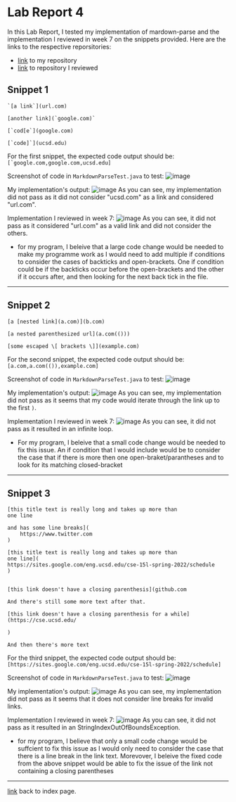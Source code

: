 # Lab Report 4

In this Lab Report, I tested my implementation of mardown-parse and the implementation I reviewed in week 7 on the snippets provided. Here are the links to the respective reporsitories:
* [link](https://github.com/jadechng/markdown-parser) to my repository
* [link](https://github.com/yuxinguo13/markdown-parser.git) to repository I reviewed

## Snippet 1
```
`[a link`](url.com)

[another link](`google.com)`

[`cod[e`](google.com)

[`code]`](ucsd.edu)
```
For the first snippet, the expected code output should be: 
```[`google.com,google.com,ucsd.edu]```

Screenshot of code in `MarkdownParseTest.java` to test: 
![image](https://user-images.githubusercontent.com/103202818/169406856-a9828ab9-fbbf-4daa-9690-194c7785119b.png)

My implementation's output: 
![image](https://user-images.githubusercontent.com/103202818/169407530-3515f204-1ba2-4bb4-b4e5-586294565c5a.png)
As you can see, my implementation did not pass as it did not consider "ucsd.com" as a link and considered "url.com".

Implementation I reviewed in week 7: 
![image](https://user-images.githubusercontent.com/103202818/169409420-1d3c7b10-1e49-41e4-a5ed-12f5d5c47881.png)
As you can see, it did not pass as it considered "url.com" as a valid link and did not consider the others. 

* for my program, I beleive that a large code change would be needed to make my programme work as I would need to add multiple if conditions to consider the cases of backticks and open-brackets. One if condition could be if the backticks occur before the open-brackets and the other if it occurs after, and then looking for the next back tick in the file.

***

## Snippet 2
```
[a [nested link](a.com)](b.com)

[a nested parenthesized url](a.com(()))

[some escaped \[ brackets \]](example.com)
```
For the second snippet, the expected code output should be: 
```[a.com,a.com(()),example.com]```

Screenshot of code in `MarkdownParseTest.java` to test: 
![image](https://user-images.githubusercontent.com/103202818/169410107-4198f5d3-239a-48fc-8f05-aa18393b8adc.png)

My implementation's output: 
![image](https://user-images.githubusercontent.com/103202818/169410308-8323b456-627d-4438-8b11-b2c782c341a2.png)
As you can see, my implementation did not pass as it seems that my code would iterate through the link up to the first `)`.

Implementation I reviewed in week 7: 
![image](https://user-images.githubusercontent.com/103202818/169410707-60d98b56-7150-4e33-a233-d1880b593431.png)
As you can see, it did not pass as it resulted in an infinite loop. 

* For my program, I beleive that a small code change would be needed to fix this issue. An if condition that I would include would be to consider the case that if there is more then one open-braket/parantheses and to look for its matching closed-bracket 
***

## Snippet 3
```
[this title text is really long and takes up more than 
one line

and has some line breaks](
    https://www.twitter.com
)

[this title text is really long and takes up more than 
one line](
https://sites.google.com/eng.ucsd.edu/cse-15l-spring-2022/schedule
)


[this link doesn't have a closing parenthesis](github.com

And there's still some more text after that.

[this link doesn't have a closing parenthesis for a while](https://cse.ucsd.edu/

)

And then there's more text
```
For the third snippet, the expected code output should be: 
```[https://sites.google.com/eng.ucsd.edu/cse-15l-spring-2022/schedule]```

Screenshot of code in `MarkdownParseTest.java` to test: 
![image](https://user-images.githubusercontent.com/103202818/169411664-d07c2178-476b-4528-ab1a-1f016717568b.png)

My implementation's output: 
![image](https://user-images.githubusercontent.com/103202818/169412425-5c3850d2-8498-4f3f-a13c-70156e70c4ef.png)
As you can see, my implementation did not pass as it seems that it does not consider line breaks for invalid links. 

Implementation I reviewed in week 7: 
![image](https://user-images.githubusercontent.com/103202818/169413222-3b70212c-edd6-4901-a5dd-ce4e93b27f3b.png)
As you can see, it did not pass as it resulted in an StringIndexOutOfBoundsException. 

* for my program, I believe that only a small code change would be suffcient to fix this issue as I would only need to consider the case that there is a line break in the link text. Morevover,  I beleive the fixed code from the above snippet would be able to fix the issue of the link not containing a closing parentheses

***

[link](index.md) back to index page.

